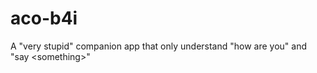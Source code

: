 # aco-b4i
A "very stupid" companion app that only understand "how are you" and "say &lt;something>"
